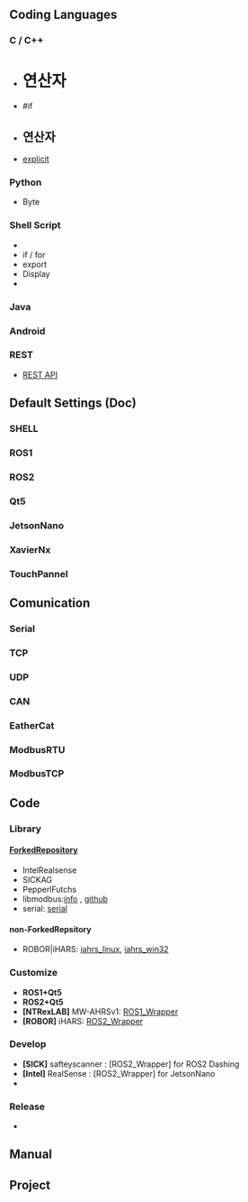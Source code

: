 ## Coding Languages
### C / C++
* # 연산자
* #if
* ## 연산자
* [explicit](https://dydtjr1128.github.io/cpp/2019/07/13/Cpp-explicit-keyowrd.html)
### Python
* Byte
### Shell Script
* 
* if / for
* export
* Display
* 
### Java
### Android
### REST
* [REST API](https://meetup.nhncloud.com/posts/92)
## Default Settings (Doc)
### SHELL
### ROS1
### ROS2
### Qt5
### JetsonNano
### XavierNx
### TouchPannel
## Comunication
### Serial
### TCP
### UDP
### CAN
### EatherCat
### ModbusRTU
### ModbusTCP
## Code
### Library
#### [ForkedRepository](https://github.com/WannaSleep3254/ForkedRepository)
* IntelRealsense
* SICKAG
* PepperlFutchs
* libmodbus:[info](https://libmodbus.org/) , [github](https://github.com/WannaSleep3254/libmodbus)
* serial: [serial](https://github.com/WannaSleep3254/serial)

#### non-ForkedRepsitory
* ROBOR|iHARS: [iahrs_linux](https://github.com/page365/iahrs_linux), [iahrs_win32](https://github.com/page365/iahrs_win32)

### Customize
* **ROS1+Qt5**
* **ROS2+Qt5**
* **[NTRexLAB]** MW-AHRSv1: [ROS1_Wrapper](https://github.com/WannaSleep3254/MW-AHRSv1_ros)
* **[ROBOR]** iHARS: [ROS2_Wrapper](https://github.com/WannaSleep3254/iAHRS_ros2)

### Develop
* **[SICK]** safteyscanner : [ROS2_Wrapper] for ROS2 Dashing
* **[Intel]** RealSense : [ROS2_Wrapper] for JetsonNano
* 
### Release
*

## Manual


## Project
